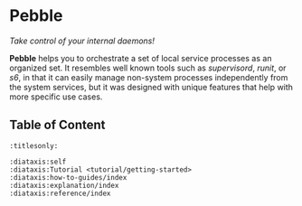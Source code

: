 # Pebble

_Take control of your internal daemons!_

**Pebble** helps you to orchestrate a set of local service processes as an organized set. It resembles well known tools such as _supervisord_, _runit_, or _s6_, in that it can easily manage non-system processes independently from the system services, but it was designed with unique features that help with more specific use cases.

## Table of Content

```{filtered-toctree}
:titlesonly:

:diataxis:self
:diataxis:Tutorial <tutorial/getting-started>
:diataxis:how-to-guides/index
:diataxis:explanation/index
:diataxis:reference/index
```

